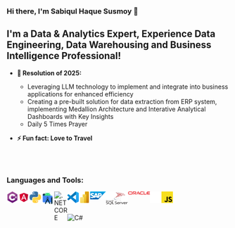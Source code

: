 ### Hi there, I'm Sabiqul Haque Susmoy 👋



## I'm a Data & Analytics Expert, Experience Data Engineering, Data Warehousing and Business Intelligence Professional!

<!--- 🔭 -->
- <b>🌱 Resolution of 2025:</b> <ul>
                              <li> Leveraging LLM technology to implement and integrate into business applications for enhanced efficiency  </li>
                              <li> Creating a pre-built solution for data extraction from ERP system, implementing Medallion Architecture and Interative Analytical Dashboards with Key Insights </li>
                              <li> Daily 5 Times Prayer </li>
                          </ul>
                          
- <b>⚡ Fun fact: Love to Travel</b>

<!---### Connect with me:

[<img align="left" alt="codeSTACKr | Twitter" width="22px" src="https://cdn.jsdelivr.net/npm/simple-icons@v3/icons/twitter.svg" />][twitter]
[<img align="left" alt="codeSTACKr | LinkedIn" width="22px" src="https://cdn.jsdelivr.net/npm/simple-icons@v3/icons/linkedin.svg" />][linkedin] !-->

<br/>



<br /> 

### Languages and Tools:
<img align="left" alt="C#" width="26px" src="https://github.com/mshsusmoy/image_source/blob/main/c.svg" />
<img align="left" alt="Angular" width="26px" src="https://github.com/mshsusmoy/image_source/blob/main/angular.png" />
<img align="left" alt="Python" width="26px" src="https://github.com/mshsusmoy/image_source/blob/main/python-seeklogo.com.svg" />
<img align="left" alt="Android Studio" width="30px" src="https://github.com/mshsusmoy/image_source/blob/main/Untitled-10.png" />
<img align="left" alt=".NET CORE" width="30px" src="https://github.com/dotnet/docs/blob/cb475ed45f881e9462e34764480d3b0ebce85e91/docs/images/hub/netcore.svg"/>
<img align="left" alt="Visual Studio Code" width="26px" src="https://raw.githubusercontent.com/github/explore/80688e429a7d4ef2fca1e82350fe8e3517d3494d/topics/visual-studio-code/visual-studio-code.png" />
<img align="left" alt="PowerBI" width="26px" src="https://github.com/mshsusmoy/image_source/blob/main/powerbi.svg" />
<img align="left" alt="SAP Analytics Cloud" width="36px" src="https://github.com/mshsusmoy/image_source/blob/main/sap-logo-svg.svg" />
<img align="left" alt="MS SQL SERVER" width="50px" height="30px" src="https://github.com/mshsusmoy/image_source/blob/main/microsoft-sql-server-seeklogo.com.svg" />
<img align="left" alt="Oracle" width="50px" src="https://github.com/mshsusmoy/image_source/blob/main/oracle-seeklogo.com.svg" />
<img align="left" alt="GitHub" width="26px" src="https://github.com/mshsusmoy/image_source/blob/main/GitHub-Mark-Light-120px-plus.png" />
<img align="left" alt="JavaScript" width="26px" src="https://github.com/mshsusmoy/image_source/blob/main/javascript-js-seeklogo.com.svg" />
<br />
<br />
<br/>
<!---[Twitter Follow](https://img.shields.io/twitter/follow/sh_susmoy?color=1DA1F2&logo=twitter&style=for-the-badge)!-->
<img align="left" alt="C#" width="200px" src="https://img.shields.io/twitter/follow/sh_susmoy?color=1DA1F2&logo=twitter&style=for-the-badge"/>

[twitter]: shorturl.at/wzWY7
[linkedin]: shorturl.at/ryKZ2
